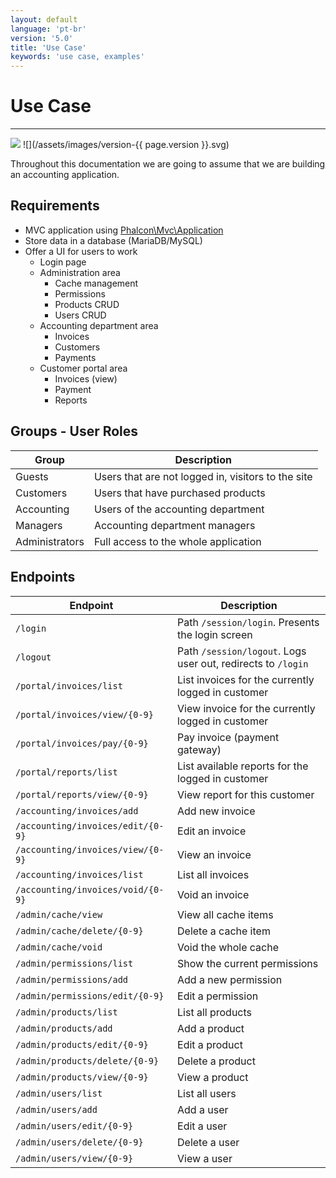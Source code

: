 ```yaml
---
layout: default
language: 'pt-br'
version: '5.0'
title: 'Use Case'
keywords: 'use case, examples'
---
```


# Use Case
- - -
![](/assets/images/document-status-under-review-red.svg) ![](/assets/images/version-{{ page.version }}.svg)

Throughout this documentation we are going to assume that we are building an accounting application.

## Requirements
- MVC application using [Phalcon\Mvc\Application][application]
- Store data in a database (MariaDB/MySQL)
- Offer a UI for users to work
    - Login page
    - Administration area
        - Cache management
        - Permissions
        - Products CRUD
        - Users CRUD
    - Accounting department area
        - Invoices
        - Customers
        - Payments
    - Customer portal area
        - Invoices (view)
        - Payment
        - Reports

## Groups - User Roles

| Group          | Description                                        |
| -------------- | -------------------------------------------------- |
| Guests         | Users that are not logged in, visitors to the site |
| Customers      | Users that have purchased products                 |
| Accounting     | Users of the accounting department                 |
| Managers       | Accounting department managers                     |
| Administrators | Full access to the whole application               |

## Endpoints

| Endpoint                          | Description                                                  |
| --------------------------------- | ------------------------------------------------------------ |
| `/login`                          | Path `/session/login`. Presents the login screen             |
| `/logout`                         | Path `/session/logout`. Logs user out, redirects to `/login` |
| `/portal/invoices/list`           | List invoices for the currently logged in customer           |
| `/portal/invoices/view/{0-9}`     | View invoice for the currently logged in customer            |
| `/portal/invoices/pay/{0-9}`      | Pay invoice (payment gateway)                                |
| `/portal/reports/list`            | List available reports for the logged in customer            |
| `/portal/reports/view/{0-9}`      | View report for this customer                                |
| `/accounting/invoices/add`        | Add new invoice                                              |
| `/accounting/invoices/edit/{0-9}` | Edit an invoice                                              |
| `/accounting/invoices/view/{0-9}` | View an invoice                                              |
| `/accounting/invoices/list`       | List all invoices                                            |
| `/accounting/invoices/void/{0-9}` | Void an invoice                                              |
| `/admin/cache/view`               | View all cache items                                         |
| `/admin/cache/delete/{0-9}`       | Delete a cache item                                          |
| `/admin/cache/void`               | Void the whole cache                                         |
| `/admin/permissions/list`         | Show the current permissions                                 |
| `/admin/permissions/add`          | Add a new permission                                         |
| `/admin/permissions/edit/{0-9}`   | Edit a permission                                            |
| `/admin/products/list`            | List all products                                            |
| `/admin/products/add`             | Add a product                                                |
| `/admin/products/edit/{0-9}`      | Edit a product                                               |
| `/admin/products/delete/{0-9}`    | Delete a product                                             |
| `/admin/products/view/{0-9}`      | View a product                                               |
| `/admin/users/list`               | List all users                                               |
| `/admin/users/add`                | Add a user                                                   |
| `/admin/users/edit/{0-9}`         | Edit a user                                                  |
| `/admin/users/delete/{0-9}`       | Delete a user                                                |
| `/admin/users/view/{0-9}`         | View a user                                                  |

[application]: application